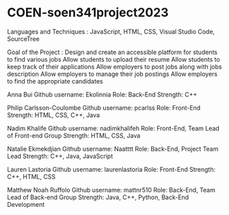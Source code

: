 # COEN-soen341project2023

Languages and Techniques : JavaScript, HTML, CSS, Visual Studio Code, SourceTree 

Goal of the Project : Design and create an accessible platform for students to find various jobs 
                      Allow students to upload their resume 
                      Allow students to keep track of their applications
                      Allow employers to post jobs along with jobs description
                      Allow employers to manage their job postings 
                      Allow employers to find the appropriate candidates
                      

Anna Bui
Github username: Ekolinnia
Role: Back-End 
Strength: C++

Philip Carlsson-Coulombe
Github username: pcarlss
Role: Front-End
Strength: HTML, CSS, C++, Java

Nadim Khalife
Github username: nadimkhalifeh
Role: Front-End, Team Lead of Front-end Group
Strength: HTML, CSS, Java

Natalie Ekmekdjian
Github username: Naatttt
Role: Back-End, Project Team Lead
Strength: C++, Java, JavaScript

Lauren Lastoria
Github username: laurenlastoria
Role: Front-End
Strength: C++, HTML, CSS

Matthew Noah Ruffolo
Github username: mattnr510
Role: Back-End, Team Lead of Back-end Group
Strength: Java, C++, Python, Back-End Development

